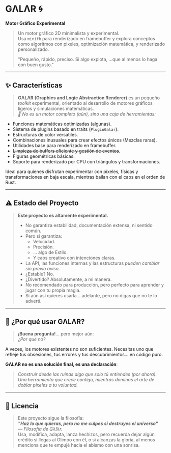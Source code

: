 # GΛLΛR 🌀  
**Motor Gráfico Experimental**

> Un motor gráfico 2D minimalista y experimental.  
> Usa `minifb` para renderizado en framebuffer y explora conceptos como algoritmos con pixeles, optimización matemática, y renderizado personalizado.  
>  
> "Pequeño, rápido, preciso. Si algo explota, ...que al menos lo haga con buen gusto."

---

## ✨ Características
> **GΛLΛR (Graphics and Logic Abstraction Renderer)** es un pequeño *toolkit* experimental, orientado al desarrollo de motores gráficos ligeros y simulaciones matemáticas.  
> *🧠 No es un motor completo (aún), sino una caja de herramientas:*  
- Funciones matemáticas optimizadas (algunas).  
- Sistema de plugins basado en traits (`PluginGalar`).
- Estructuras de color versátiles.  
- Combinaciones inusuales para crear efectos únicos (Mezclas raras).  
- Utilidades base para renderizado en framebuffer. 
- ~~Limpieza de buffers eficiente y gestión de eventos~~.
- Figuras geométricas básicas.  
- Soporte para renderizado por CPU con triángulos y transformaciones.

Ideal para quienes disfrutan experimentar con píxeles, físicas y transformaciones en baja escala, mientras bailan con el caos en el orden de Rust.

---

## ⚠️ Estado del Proyecto

> **Este proyecto es altamente experimental.**  
> - No garantiza estabilidad, documentación extensa, ni sentido común.  
> - Pero sí garantiza:
>   - Velocidad.  
>   - Precisión.  
>   - ... algo de Estilo.  
>   - Y caos creativo con intenciones claras.  
> - La API, las funciones internas y las estructuras *pueden cambiar sin previo aviso*.  
> - ¿Estable? No.  
> - ¿Divertido? Absolutamente, a mi manera.  
> - No recomendado para producción, pero perfecto para aprender y jugar con tu propia magia.  
> - Si aún así quieres usarla... adelante, pero no digas que no te lo advertí.  

---

## 🧪 ¿Por qué usar GΛLΛR?

> **¡Buena pregunta!**... pero mejor aún:  
*¿Por qué no?*

A veces, los motores existentes no son suficientes. Necesitas uno que refleje tus obsesiones, tus errores y tus descubrimientos... en código puro.

**GΛLΛR no es una solución final, es una declaración**:  
> *Construir desde las ruinas algo que solo tú entiendes (por ahora).  
Una herramienta que crece contigo, mientras dominas el arte de doblar píxeles a tu voluntad.*

---

## 📜 Licencia

> Este proyecto sigue la filosofía:  
***"Haz lo que quieras, pero no me culpes si destruyes el universo"***  
*— Filosofía de Gλlλr.*  
 Usa, modifica, adapta, lanza hechizos, pero recuerda dejar algún crédito si llegas al Olimpo con él, o si alcanzas la gloria, al menos menciona que te empujé hacia el abismo con una sonrisa.
